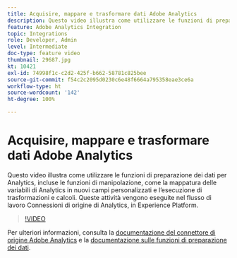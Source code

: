 ```yaml
---
title: Acquisire, mappare e trasformare dati Adobe Analytics
description: Questo video illustra come utilizzare le funzioni di preparazione dei dati per Analytics, incluse le funzioni di manipolazione, come la mappatura delle variabili di Analytics in nuovi campi personalizzati e l’esecuzione di trasformazioni e calcoli. Queste attività vengono eseguite nel flusso di lavoro Connessioni di origine di Analytics, in Experience Platform.
feature: Adobe Analytics Integration
topic: Integrations
role: Developer, Admin
level: Intermediate
doc-type: feature video
thumbnail: 29687.jpg
kt: 10421
exl-id: 74998f1c-c2d2-425f-b662-58781c825bee
source-git-commit: f54c2c2095d0230c6e48f6664a795358eae3ce6a
workflow-type: ht
source-wordcount: '142'
ht-degree: 100%

---
```


# Acquisire, mappare e trasformare dati Adobe Analytics

Questo video illustra come utilizzare le funzioni di preparazione dei dati per Analytics, incluse le funzioni di manipolazione, come la mappatura delle variabili di Analytics in nuovi campi personalizzati e l’esecuzione di trasformazioni e calcoli. Queste attività vengono eseguite nel flusso di lavoro Connessioni di origine di Analytics, in Experience Platform.

>[!VIDEO](https://video.tv.adobe.com/v/29687?quality=12&learn=on)

Per ulteriori informazioni, consulta la [documentazione del connettore di origine Adobe Analytics](https://experienceleague.adobe.com/docs/experience-platform/sources/ui-tutorials/create/adobe-applications/analytics.html?lang=it) e la [documentazione sulle funzioni di preparazione dei dati](https://experienceleague.adobe.com/docs/experience-platform/data-prep/functions.html?lang=it).
